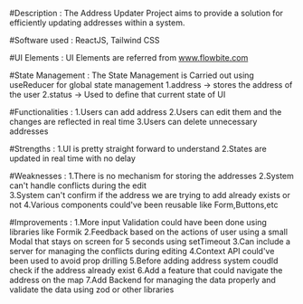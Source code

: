 #Description :
The Address Updater Project aims to provide a solution for efficiently updating addresses within a system.

#Software used :
ReactJS, Tailwind CSS

#UI Elements :
UI Elements are referred from www.flowbite.com

#State Management :
The State Management is Carried out using useReducer for global state management
1.address -> stores the address of the user
2.status -> Used to define that current state of UI


#Functionalities :
1.Users can add address
2.Users can edit them and the changes are reflected in real time
3.Users can delete unnecessary addresses


#Strengths :
1.UI is pretty straight forward to understand
2.States are updated in real time with no delay


#Weaknesses :
1.There is no mechanism for storing the addresses
2.System can't handle conflicts during the edit  
3.System can't confirm if the address we are trying to add already exists or not
4.Various components could've been reusable like Form,Buttons,etc

#Improvements :
1.More input Validation could have been done using libraries like Formik
2.Feedback based on the actions of user using a small Modal that stays on screen for 5 seconds using setTimeout
3.Can include a server for managing the conflicts during editing
4.Context API could've been used to avoid prop drilling
5.Before adding address system coudld check if the address already exist
6.Add a feature that could navigate the address on the map
7.Add Backend for managing the data properly and validate the data using zod or other libraries
